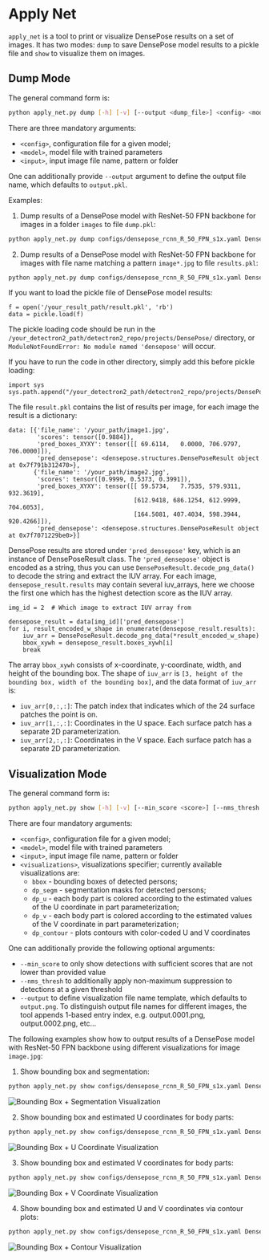 # Apply Net

`apply_net` is a tool to print or visualize DensePose results on a set of images.
It has two modes: `dump` to save DensePose model results to a pickle file
and `show` to visualize them on images.

## Dump Mode

The general command form is:
```bash
python apply_net.py dump [-h] [-v] [--output <dump_file>] <config> <model> <input>
```

There are three mandatory arguments:
 - `<config>`, configuration file for a given model;
 - `<model>`, model file with trained parameters
 - `<input>`, input image file name, pattern or folder

One can additionally provide `--output` argument to define the output file name,
which defaults to `output.pkl`.


Examples:

1. Dump results of a DensePose model with ResNet-50 FPN backbone for images
   in a folder `images` to file `dump.pkl`:
```bash
python apply_net.py dump configs/densepose_rcnn_R_50_FPN_s1x.yaml DensePose_ResNet50_FPN_s1x-e2e.pkl images --output dump.pkl -v
```

2. Dump results of a DensePose model with ResNet-50 FPN backbone for images
   with file name matching a pattern `image*.jpg` to file `results.pkl`:
```bash
python apply_net.py dump configs/densepose_rcnn_R_50_FPN_s1x.yaml DensePose_ResNet50_FPN_s1x-e2e.pkl "image*.jpg" --output results.pkl -v
```



If you want to load the pickle file of DensePose model results: 
```
f = open('/your_result_path/result.pkl', 'rb')
data = pickle.load(f)
```


The pickle loading code should be run in the `/your_detectron2_path/detectron2_repo/projects/DensePose/` directory, 
or `ModuleNotFoundError: No module named 'densepose'` will occur. 

If you have to run the code in other directory, simply add this before pickle loading:
```
import sys
sys.path.append("/your_detectron2_path/detectron2_repo/projects/DensePose/")
```

The file `result.pkl` contains the list of results per image, for each image the result is a dictionary:
```
data: [{'file_name': '/your_path/image1.jpg', 
        'scores': tensor([0.9884]), 
        'pred_boxes_XYXY': tensor([[ 69.6114,   0.0000, 706.9797, 706.0000]]), 
        'pred_densepose': <densepose.structures.DensePoseResult object at 0x7f791b312470>}, 
       {'file_name': '/your_path/image2.jpg', 
        'scores': tensor([0.9999, 0.5373, 0.3991]), 
        'pred_boxes_XYXY': tensor([[ 59.5734,   7.7535, 579.9311, 932.3619],
                                   [612.9418, 686.1254, 612.9999, 704.6053],
                                   [164.5081, 407.4034, 598.3944, 920.4266]]), 
        'pred_densepose': <densepose.structures.DensePoseResult object at 0x7f7071229be0>}]

```

DensePose results are stored under `'pred_densepose'` key, which is an instance of DensePoseResult class. 
The `'pred_densepose'` object is encoded as a string, 
thus you can use `DensePoseResult.decode_png_data()` to decode the string and extract the IUV array. 
For each image, `densepose_result.results` may contain several iuv_arrays, here we choose the first one which has the highest detection score as the IUV array. 
```
img_id = 2  # Which image to extract IUV array from

densepose_result = data[img_id]['pred_densepose']
for i, result_encoded_w_shape in enumerate(densepose_result.results):
    iuv_arr = DensePoseResult.decode_png_data(*result_encoded_w_shape)
    bbox_xywh = densepose_result.boxes_xywh[i]
    break
```
The array `bbox_xywh` consists of x-coordinate, y-coordinate, width, and height of the bounding box. The shape of `iuv_arr` is `[3, height of the bounding box, width of the bounding box]`, and the data format of `iuv_arr` is:

-   `iuv_arr[0,:,:]`: The patch index that indicates which of the 24 surface patches the point is on.
-   `iuv_arr[1,:,:]`: Coordinates in the U space. Each surface patch has a separate 2D parameterization.
-   `iuv_arr[2,:,:]`: Coordinates in the V space. Each surface patch has a separate 2D parameterization.





## Visualization Mode

The general command form is:
```bash
python apply_net.py show [-h] [-v] [--min_score <score>] [--nms_thresh <threshold>] [--output <image_file>] <config> <model> <input> <visualizations>
```

There are four mandatory arguments:
 - `<config>`, configuration file for a given model;
 - `<model>`, model file with trained parameters
 - `<input>`, input image file name, pattern or folder
 - `<visualizations>`, visualizations specifier; currently available visualizations are:
   * `bbox` - bounding boxes of detected persons;
   * `dp_segm` - segmentation masks for detected persons;
   * `dp_u` - each body part is colored according to the estimated values of the
     U coordinate in part parameterization;
   * `dp_v` - each body part is colored according to the estimated values of the
     V coordinate in part parameterization;
   * `dp_contour` - plots contours with color-coded U and V coordinates


One can additionally provide the following optional arguments:
 - `--min_score` to only show detections with sufficient scores that are not lower than provided value
 - `--nms_thresh` to additionally apply non-maximum suppression to detections at a given threshold
 - `--output` to define visualization file name template, which defaults to `output.png`.
   To distinguish output file names for different images, the tool appends 1-based entry index,
   e.g. output.0001.png, output.0002.png, etc...


The following examples show how to output results of a DensePose model
with ResNet-50 FPN backbone using different visualizations for image `image.jpg`:

1. Show bounding box and segmentation:
```bash
python apply_net.py show configs/densepose_rcnn_R_50_FPN_s1x.yaml DensePose_ResNet50_FPN_s1x-e2e.pkl image.jpg bbox,dp_segm -v
```
![Bounding Box + Segmentation Visualization](images/res_bbox_dp_segm.jpg)

2. Show bounding box and estimated U coordinates for body parts:
```bash
python apply_net.py show configs/densepose_rcnn_R_50_FPN_s1x.yaml DensePose_ResNet50_FPN_s1x-e2e.pkl image.jpg bbox,dp_u -v
```
![Bounding Box + U Coordinate Visualization](images/res_bbox_dp_u.jpg)

3. Show bounding box and estimated V coordinates for body parts:
```bash
python apply_net.py show configs/densepose_rcnn_R_50_FPN_s1x.yaml DensePose_ResNet50_FPN_s1x-e2e.pkl image.jpg bbox,dp_v -v
```
![Bounding Box + V Coordinate Visualization](images/res_bbox_dp_v.jpg)

4. Show bounding box and estimated U and V coordinates via contour plots:
```bash
python apply_net.py show configs/densepose_rcnn_R_50_FPN_s1x.yaml DensePose_ResNet50_FPN_s1x-e2e.pkl image.jpg dp_contour,bbox -v
```
![Bounding Box + Contour Visualization](images/res_bbox_dp_contour.jpg)
